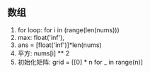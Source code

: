 ## 数组
1. for loop: for i in (range(len(nums)))
2. max: float('inf'), 
3. ans = [float('inf')]*len(nums)
4. 平方: nums[i] ** 2
5. 初始化矩阵: grid = [[0] * n for _ in range(n)]